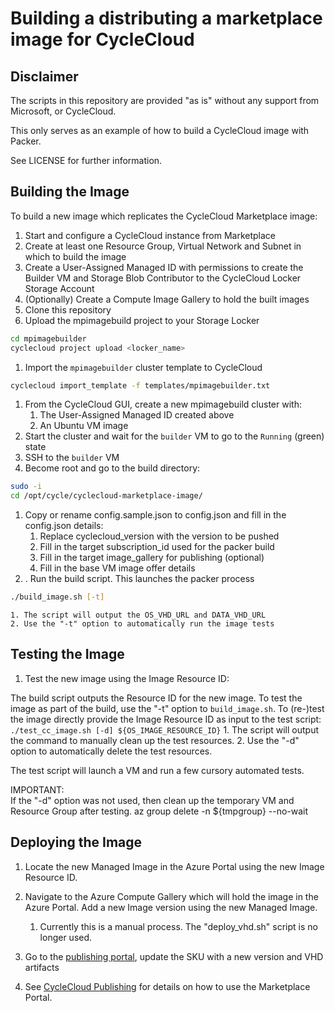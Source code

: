 # Building a distributing a marketplace image for CycleCloud

## Disclaimer

The scripts in this repository are provided "as is" without any support from Microsoft, or CycleCloud.

This only serves as an example of how to build a CycleCloud image with Packer.

See LICENSE for further information.

## Building the Image

To build a new image which replicates the CycleCloud Marketplace image:
1. Start and configure a CycleCloud instance from Marketplace
2. Create at least one Resource Group, Virtual Network and Subnet in which to build the image
3. Create a User-Assigned Managed ID with permissions to create the Builder VM and Storage Blob Contributor to the CycleCloud Locker Storage Account
4. (Optionally) Create a Compute Image Gallery to hold the built images
5. Clone this repository
6. Upload the mpimagebuild project to your Storage Locker
``` bash
cd mpimagebuilder
cyclecloud project upload <locker_name>
```
1. Import the ``mpimagebuilder`` cluster template to CycleCloud
``` bash
cyclecloud import_template -f templates/mpimagebuilder.txt
```
1. From the CycleCloud GUI, create a new mpimagebuild cluster with:
   1. The User-Assigned Managed ID created above
   2. An Ubuntu VM image
2. Start the cluster and wait for the ``builder`` VM to go to the ``Running`` (green) state
3. SSH to the ``builder`` VM
4.  Become root and go to the build directory:
``` bash
sudo -i
cd /opt/cycle/cyclecloud-marketplace-image/
```
1. Copy or rename config.sample.json to config.json and fill in the config.json details:
   1. Replace cyclecloud_version with the version to be pushed
   2. Fill in the target subscription_id used for the packer build
   3. Fill in the target image_gallery for publishing (optional)
   4. Fill in the base VM image offer details
2. . Run the build script. This launches the packer process
``` bash
./build_image.sh [-t]
```
    1. The script will output the OS_VHD_URL and DATA_VHD_URL
    2. Use the "-t" option to automatically run the image tests

## Testing the Image

1. Test the new image using the Image Resource ID:

The build script outputs the Resource ID for the new image. 
To test the image as part of the build, use the "-t" option to `build_image.sh`.
To (re-)test the image directly provide the Image Resource ID as input to the test script:
    ```
    ./test_cc_image.sh [-d] ${OS_IMAGE_RESOURCE_ID}
    ```
    1. The script will output the command to manually clean up the test resources.
    2. Use the "-d" option to automatically delete the test resources.

The test script will launch a VM and run a few cursory automated tests.

IMPORTANT:  
If the "-d" option was not used, then clean up the temporary VM and Resource Group after testing.
az group delete -n ${tmpgroup} --no-wait

## Deploying the Image

1. Locate the new Managed Image in the Azure Portal using the new Image Resource ID.

2. Navigate to the Azure Compute Gallery which will hold the image in the Azure Portal.  Add a new Image version using the new Managed Image.
   1. Currently this is a manual process.   The "deploy_vhd.sh" script is no longer used.

3. Go to the [publishing portal](https://partner.microsoft.com/en-us/dashboard/commercial-marketplace/overview), update the SKU with a new version and VHD artifacts

4. See [CycleCloud Publishing](https://microsoft.sharepoint.com/:w:/t/CycleEngineeringTeam/EYORK6cI7ExGrFHGXIrOHrAB5WNvPRaOkq0VBiM0bD4-WA?e=pMBt6l) for
details on how to use the Marketplace Portal.


